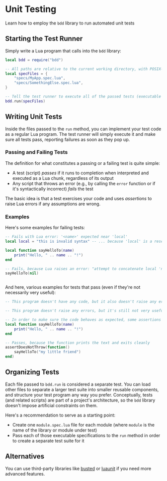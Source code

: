 # Unit Testing

Learn how to employ the `bdd` library to run automated unit tests

## Starting the Test Runner

Simply write a Lua program that calls into the ``bdd`` library:

```lua title=bdd-run.lua
local bdd = require("bdd")

-- All paths are relative to the current working directory, with POSIX-style path separators
local specFiles = {
	"specs/MyApp.spec.lua",
	"specs/SomethingElse.spec.lua",
}

-- Tell the test runner to execute all of the passed tests (executable specifications)
bdd.run(specFiles)
```

## Writing Unit Tests

Inside the files passed to the `run` method, you can implement your test code as a regular Lua program. The test runner will simply execute it and make sure all tests pass, reporting failures as soon as they pop up.

### Passing and Failing Tests

The definition for what constitutes a passing or a failing test is quite simple:

* A test (script) *passes* if it runs to completion when interpreted and executed as a Lua chunk, regardless of its output
* Any script that throws an error (e.g., by calling the `error` function or if it's syntactically incorrect) *fails* the test

The basic idea is that a test exercises your code and uses *assertions* to raise Lua errors if any assumptions are wrong.

### Examples

Here's some examples for failing tests:

```lua title=failure-due-to-syntax-error.lua
-- Fails with Lua error: '<name>' expected near 'local'
local local = "this is invalid syntax" -- ... because 'local' is a reserved keyword
```

```lua title=failure-due-to-lua-error.lua
local function sayHelloTo(name)
	print("Hello, " .. name .. "!")
end

-- Fails, because Lua raises an error: "attempt to concatenate local 'name' (a nil value)"
sayHelloTo(nil)
```

```lua title=failure-due-to-error-call.lua

```

And here, various examples for tests that pass (even if they're not necessarily very useful):

```lua title=success-because-of-noop.lua
-- This program doesn't have any code, but it also doesn't raise any errors
```

```lua title=success-without-assertions.lua
-- This program doesn't raise any errors, but it's still not very useful
```

```lua title=success-with-assertions.lua
-- In order to make sure the code behaves as expected, some assertions should be used
local function sayHelloTo(name)
	print("Hello, " .. name .. "!")
end

-- Passes, because the function prints the text and exits cleanly
assertDoesNotThrow(function()
	sayHelloTo("my little friend")
end)
```

## Organizing Tests

Each file passed to `bdd.run` is considered a separate test. You can load other files to separate a larger test suite into smaller reusable components, and structure your test program any way you prefer. Conceptually, tests (and related scripts) are part of a project's architecture, so the `bdd` library doesn't impose artificial constraints on them.

Here's a recommendation to serve as a starting point:

* Create one `module.spec.lua` file for each module (where ``module`` is the name of the library or module under test)
* Pass each of those executable specifications to the ``run`` method in order to create a separate test suite for it

## Alternatives

You can use third-party libraries like [busted](https://github.com/Olivine-Labs/busted) or [luaunit](https://github.com/bluebird75/luaunit) if you need more advanced features.
